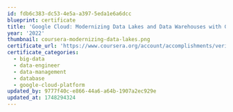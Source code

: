 ```yaml
---
id: fdb6c383-dc53-4e5a-a397-5eda1e6a6dcc
blueprint: certificate
title: 'Google Cloud: Modernizing Data Lakes and Data Warehouses with Google Cloud'
year: '2022'
thumbnail: coursera-modernizing-data-lakes.png
certificate_url: 'https://www.coursera.org/account/accomplishments/verify/VYDB63YHJB5W'
certificate_categories:
  - big-data
  - data-engineer
  - data-management
  - database
  - google-cloud-platform
updated_by: 9777f40c-e866-44a6-a64b-1907a2ec929e
updated_at: 1748294324
---
```

